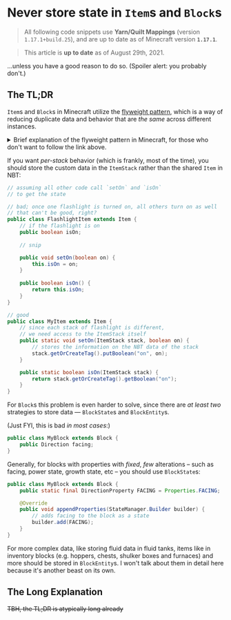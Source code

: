 # Never store state in `Item`s and `Block`s
> All following code snippets use **Yarn/Quilt Mappings** (version `1.17.1+build.25`), and are up to date as of Minecraft version **`1.17.1`**.

> This article is **up to date** as of August 29th, 2021.

...unless you have a good reason to do so. (Spoiler alert: you probably don't.)

## The TL;DR
`Item`s and `Block`s in Minecraft utilize the [flyweight pattern](https://gameprogrammingpatterns.com/flyweight.html), which  is a way of reducing duplicate data and behavior that are *the same* across different instances.

<details>
<summary>Brief explanation of the flyweight pattern in Minecraft, for those who don't want to follow the link above.</summary>

Seriously though, that is a *good read*. Give it a look when you finish this. I cannot express how useful it is for developers.

In less abstract terms, a — let's say coal — item in a slot in your inventory is *not* an individual `Item` instance; rather, every single coal item that existed, exist and will exist *share* **one** instance.

Rather, the 'items' that occupy slots are actually `ItemStack`s. So when you have nine pieces of coal spread across nine slots, there's nine `ItemStack`s, but only one `Item` instance — not nine.
</details>

If you want *per-stack* behavior (which is frankly, most of the time), you should store the custom data in the `ItemStack` rather than the shared `Item` in NBT:

```java
// assuming all other code call `setOn` and `isOn`
// to get the state

// bad; once one flashlight is turned on, all others turn on as well
// that can't be good, right?
public class FlashlightItem extends Item {
    // if the flashlight is on
    public boolean isOn;
    
    // snip

    public void setOn(boolean on) {
        this.isOn = on;
    }
    
    public boolean isOn() {
        return this.isOn;
    }
}

// good
public class MyItem extends Item {
    // since each stack of flashlight is different,
    // we need access to the ItemStack itself
    public static void setOn(ItemStack stack, boolean on) {
        // stores the information on the NBT data of the stack
        stack.getOrCreateTag().putBoolean("on", on);
    }

    public static boolean isOn(ItemStack stack) {
        return stack.getOrCreateTag().getBoolean("on");
    }
}
```

For `Block`s this problem is even harder to solve, since there are *at least two* strategies to store data — `BlockState`s and `BlockEntity`s.

(Just FYI, this is bad *in most cases*:)
```java
public class MyBlock extends Block {
    public Direction facing;
}
```

Generally, for blocks with properties with *fixed*, *few* alterations – such as facing, power state, growth state, etc – you should use `BlockState`s:
```java
public class MyBlock extends Block {
    public static final DirectionProperty FACING = Properties.FACING;

    @Override
    public void appendProperties(StateManager.Builder builder) {
        // adds facing to the block as a state
        builder.add(FACING);
    }
}
```

For more complex data, like storing fluid data in fluid tanks, items like in inventory blocks (e.g. hoppers, chests, shulker boxes and furnaces) and more should be stored in `BlockEntity`s. I won't talk about them in detail here because it's another beast on its own.

## The Long Explanation
~~TBH, the TL;DR is atypically long already~~

